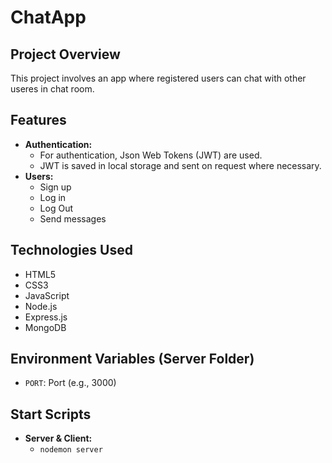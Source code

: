 # ChatApp

## Project Overview

This project involves an app where registered users can chat with other useres in chat room.

## Features

- **Authentication:**
  - For authentication, Json Web Tokens (JWT) are used.
  - JWT is saved in local storage and sent on request where necessary.
- **Users:**
  - Sign up
  - Log in
  - Log Out
  - Send messages

## Technologies Used

- HTML5
- CSS3
- JavaScript
- Node.js
- Express.js
- MongoDB

## Environment Variables (Server Folder)

- `PORT`: Port (e.g., 3000)

## Start Scripts

- **Server & Client:**
  - `nodemon server`

